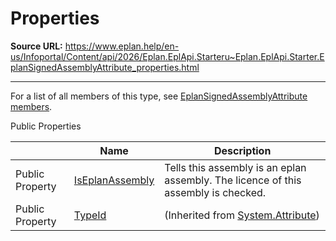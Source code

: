 # Properties

**Source URL:** https://www.eplan.help/en-us/Infoportal/Content/api/2026/Eplan.EplApi.Starteru~Eplan.EplApi.Starter.EplanSignedAssemblyAttribute_properties.html

---

For a list of all members of this type, see [EplanSignedAssemblyAttribute members](Eplan.EplApi.Starteru~Eplan.EplApi.Starter.EplanSignedAssemblyAttribute_members.html).

Public Properties

|  | Name | Description |
| --- | --- | --- |
| Public Property | [IsEplanAssembly](Eplan.EplApi.Starteru~Eplan.EplApi.Starter.EplanSignedAssemblyAttribute~IsEplanAssembly.html) | Tells this assembly is an eplan assembly. The licence of this assembly is checked. |
| Public Property | [TypeId](#) | (Inherited from [System.Attribute](#)) |



